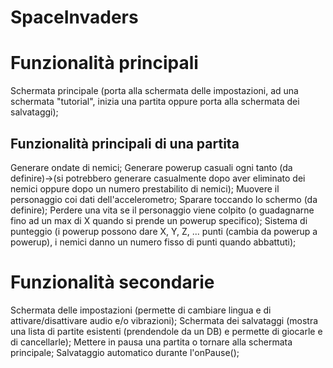 # SpaceInvaders
<h1>Funzionalità principali</h1>

Schermata principale (porta alla schermata delle impostazioni, ad una schermata "tutorial", inizia una partita oppure porta alla schermata dei salvataggi);

<h2>Funzionalità principali di una partita</h2>
Generare ondate di nemici;
Generare powerup casuali ogni tanto (da definire)->(si potrebbero generare casualmente dopo aver eliminato dei nemici oppure dopo un numero prestabilito di nemici);
Muovere il personaggio coi dati dell'accelerometro;
Sparare toccando lo schermo (da definire);
Perdere una vita se il personaggio viene colpito (o guadagnarne fino ad un max di X quando si prende un powerup specifico);
Sistema di punteggio (i powerup possono dare X, Y, Z, ... punti (cambia da powerup a powerup), i nemici danno un numero fisso di punti quando abbattuti);



<h1>Funzionalità secondarie</h1>

Schermata delle impostazioni (permette di cambiare lingua e di attivare/disattivare audio e/o vibrazioni);
Schermata dei salvataggi (mostra una lista di partite esistenti (prendendole da un DB) e permette di giocarle e di cancellarle);
Mettere in pausa una partita o tornare alla schermata principale;
Salvataggio automatico durante l'onPause();

